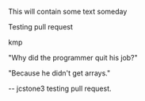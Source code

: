 This will contain some text someday

Testing pull request

kmp

"Why did the programmer quit his job?"

"Because he didn't get arrays."

-- jcstone3 testing pull request.
